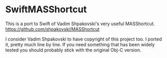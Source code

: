 # SwiftMASShortcut

This is a port to Swift of Vadim Shpakovski's very useful MASShortcut. 
https://github.com/shpakovski/MASShortcut

I consider Vadim Shpakovski to have copyright of this project too. I ported it, pretty much line by line. 
If you need something that has been widely tested you should probably stick with the original Obj-C version.
